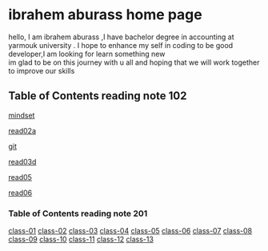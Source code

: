 # ibrahem aburass home page 
hello, I am ibrahem aburass ,I have bachelor degree in accounting at yarmouk university . I hope to enhance my self in coding to be good developer,I am looking for learn something new  
im  glad to be on this journey with u all and hoping 
 that we will work together to improve our skills 

## Table of Contents reading note 102
[mindset](https://ibrahemrass.github.io/reading-notes/mindset)

[read02a](https://ibrahemrass.github.io/reading-notes/read02a)

[git](https://ibrahemrass.github.io/reading-notes/git)

[read03d](https://ibrahemrass.github.io/reading-notes/read03d)

[read05](https://ibrahemrass.github.io/reading-notes/read05)

[read06](https://ibrahemrass.github.io/reading-notes/read06)



### Table of Contents reading note 201 
[class-01](https://ibrahemrass.github.io/reading-notes/class-01)
[class-02](https://ibrahemrass.github.io/reading-notes/class-02)
[class-03](https://ibrahemrass.github.io/reading-notes/class-03)
[class-04](https://ibrahemrass.github.io/reading-notes/class-04)
[class-05](https://ibrahemrass.github.io/reading-notes/class-05)
[class-06](https://ibrahemrass.github.io/reading-notes/class-06)
[class-07](https://ibrahemrass.github.io/reading-notes/class-07)
[class-08](https://ibrahemrass.github.io/reading-notes/class-08)
[class-09](https://ibrahemrass.github.io/reading-notes/class-09)
[class-10](https://ibrahemrass.github.io/reading-notes/class-10)
[class-11](https://ibrahemrass.github.io/reading-notes/class-11)
[class-12](https://ibrahemrass.github.io/reading-notes/class-12)
[class-13](https://ibrahemrass.github.io/reading-notes/class-13)


